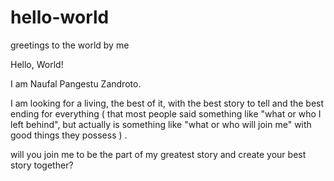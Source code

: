 # hello-world
greetings to the world by me

Hello, World!

I am Naufal Pangestu Zandroto.

I am looking for a living,
the best of it,
with the best story to tell
and the best ending for everything
(
  that most people said
  something like
  "what or who I left behind",
  but actually is
  something like
  "what or who will join me"
  with good things
  they possess
 )
.

will you join me
to be the part
of my greatest story
and create your best story
together?
